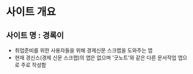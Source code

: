 # 사이트 개요

## 사이트 명 : 경록이

- 취업준비를 위한 사용자들을 위해 경제신문 스크랩을 도와주는 앱
- 현재 경신스(경제 신문 스크랩)의 앱은 없으며 '굿노트'와 같은 다른 문서작업 앱으로 주로 작성함

